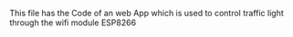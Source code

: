 This file has the Code of an web App which is used to control traffic light through the wifi module ESP8266
